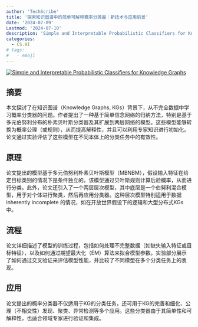 ```yaml
---
author: 'TechScribe'
title: '探索知识图谱中的简单可解释概率分类器：新技术与应用前景'
date: '2024-07-09'
Lastmod: '2024-07-10'
description: 'Simple and Interpretable Probabilistic Classifiers for Knowledge Graphs'
categories:
  - CS.AI
# tags:
#   - emoji
---
```


[![Simple and Interpretable Probabilistic Classifiers for Knowledge Graphs](https://arxiv-research-1301205113.cos.ap-guangzhou.myqcloud.com/images/2407.07045v1.pdf_0.jpg)](https://arxiv.org/abs/2407.07045v1)

## 摘要

本文探讨了在知识图谱（Knowledge Graphs, KGs）背景下，从不完全数据中学习概率分类器的问题。作者提出了一种基于简单信念网络的归纳方法，特别是基于多元伯努利分布的朴素贝叶斯分类器及其扩展到两层网络的模型。这些模型能够转换为概率公理（或规则），从而提高解释性，并且可以利用专家知识进行初始化。论文通过实验评估了这些模型在不同本体上的分类任务中的有效性。<!--more-->

## 原理

论文提出的模型基于多元伯努利朴素贝叶斯模型（MBNBM），假设输入特征在给定目标类别的情况下是条件独立的。该模型通过贝叶斯规则计算后验概率，从而进行分类。此外，论文还引入了一个两层层次模型，其中底层是一个伯努利混合模型，用于对个体进行聚类，然后再应用分类器。这种层次模型特别适用于数据 inherently incomplete 的情况，如在开放世界假设下的逻辑和大型分布式KGs中。

## 流程

论文详细描述了模型的训练过程，包括如何处理不完整数据（如缺失输入特征或目标特征），以及如何通过期望最大化（EM）算法来拟合模型参数。实验部分展示了如何通过交叉验证来评估模型性能，并比较了不同模型在多个分类任务上的表现。

## 应用

论文提出的概率分类器不仅适用于KG的分类任务，还可用于KG的完善和细化、公理（不相交性）发现、聚类、异常检测等多个应用。这些分类器由于其简单性和可解释性，也适合领域专家进行验证和集成。